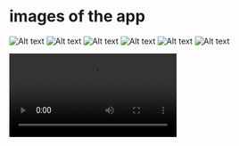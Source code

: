 
# images of the app 

![Alt text](./assets/demo/media/one.PNG)
![Alt text](./assets/demo/media/two.PNG)
![Alt text](./assets/demo/media/three.PNG)
![Alt text](./assets/demo/media/four.PNG)
![Alt text](./assets/demo/media/five.PNG)
![Alt text](./assets/demo/media/six.PNG)


<video  controls>
  <source src="./assets/demo/media/comp_demo.mp4" type="video/mp4">
</video>